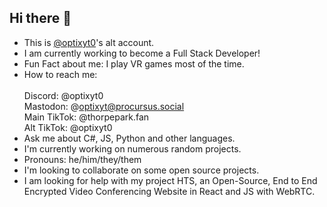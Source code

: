 ## Hi there 👋

- This is [@optixyt0](https://github.com/optixyt0)'s alt account.
- I am currently working to become a Full Stack Developer!
- Fun Fact about me: I play VR games most of the time.
- How to reach me:<br> <br>
  Discord: @optixyt0 <br>
  Mastodon: @optixyt@procursus.social <br>
  Main TikTok: @thorpepark.fan <br>
  Alt TikTok: @optixyt0 <br>
- Ask me about C#, JS, Python and other languages.
- I'm currently working on numerous random projects.
- Pronouns: he/him/they/them
- I'm looking to collaborate on some open source projects.
- I am looking for help with my project HTS, an Open-Source, End to End Encrypted Video Conferencing Website in React and JS with WebRTC.  
<!--
**opt1xyt/opt1xyt** is a ✨ _special_ ✨ repository because its `README.md` (this file) appears on your GitHub profile.

Here are some ideas to get you started:

- 🔭 I’m currently working on ...
- 🌱 I’m currently learning ...
- 👯 I’m looking to collaborate on ...
- 🤔 I’m looking for help with ...
- 💬 Ask me about ...
- 📫 How to reach me: ...
- 😄 Pronouns: ...
- ⚡ Fun fact: ...
-->
